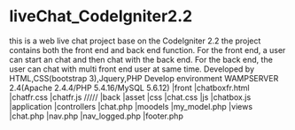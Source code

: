 # liveChat_CodeIgniter2.2
this is a web live chat project base on the CodeIgniter 2.2
the project contains both the front end and back end function.
For the front end, a user can start an chat and then chat with the back end.
For the back end, the user can chat with multi front end user at same time.
Developed by HTML,CSS(bootstrap 3),Jquery,PHP
Develop environment WAMPSERVER 2.4(Apache 2.4.4/PHP 5.4.16/MySQL 5.6.12)
|front
  |chatboxfr.html
  |chatfr.css
  |chatfr.js
/////
|back
  |asset
    |css
      |chat.css
    |js
      |chatbox.js
  |application
    |controllers
      |chat.php
    |moodels
      |my_model.php
    |views
      |chat.php
      |nav.php
      |nav_logged.php
      |footer.php

